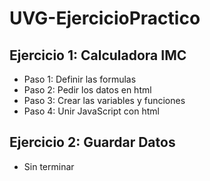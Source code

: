 # UVG-EjercicioPractico

## Ejercicio 1: Calculadora IMC
- Paso 1: Definir las formulas
- Paso 2: Pedir los datos en html
- Paso 3: Crear las variables y funciones
- Paso 4: Unir JavaScript con html

## Ejercicio 2: Guardar Datos
- Sin terminar